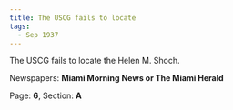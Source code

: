```yaml
---  
title: The USCG fails to locate  
tags:  
  - Sep 1937  
---  
```

  
The USCG fails to locate the Helen M. Shoch.  
  
Newspapers: **Miami Morning News or The Miami Herald**  
  
Page: **6**, Section: **A** 

